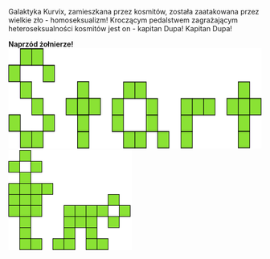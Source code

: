 Galaktyka Kurvix, zamieszkana przez kosmitów, została zaatakowana przez wielkie zło - homoseksualizm! Kroczącym pedalstwem zagrażającym heteroseksualności kosmitów jest on - kapitan Dupa! Kapitan Dupa!

<span align="center">

<a hred="https://megaemce.github.io/KapitanDupa/">
<b> Naprzód żołnierze!</b><br>
<img src="https://github.com/Megaemce/KapitanDupa/blob/master/start.svg" height="200px">
<img src="https://github.com/Megaemce/KapitanDupa/blob/master/deactive.svg" height="200px">
 </a>
</span>

